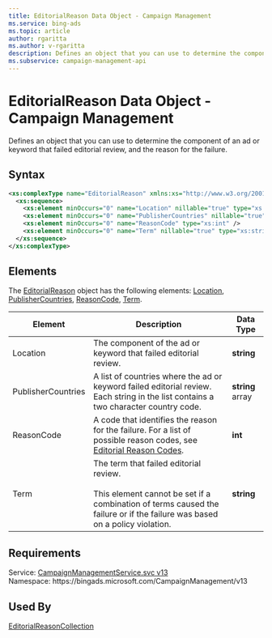 ```yaml
---
title: EditorialReason Data Object - Campaign Management
ms.service: bing-ads
ms.topic: article
author: rgaritta
ms.author: v-rgaritta
description: Defines an object that you can use to determine the component of an ad or keyword that failed editorial review, and the reason for the failure.
ms.subservice: campaign-management-api
---
```

# EditorialReason Data Object - Campaign Management
Defines an object that you can use to determine the component of an ad or keyword that failed editorial review, and the reason for the failure.

## Syntax
```xml
<xs:complexType name="EditorialReason" xmlns:xs="http://www.w3.org/2001/XMLSchema">
  <xs:sequence>
    <xs:element minOccurs="0" name="Location" nillable="true" type="xs:string" />
    <xs:element minOccurs="0" name="PublisherCountries" nillable="true" type="q38:ArrayOfstring" xmlns:q38="http://schemas.microsoft.com/2003/10/Serialization/Arrays" />
    <xs:element minOccurs="0" name="ReasonCode" type="xs:int" />
    <xs:element minOccurs="0" name="Term" nillable="true" type="xs:string" />
  </xs:sequence>
</xs:complexType>
```

## <a name="elements"></a>Elements

The [EditorialReason](editorialreason.md) object has the following elements: [Location](#location), [PublisherCountries](#publishercountries), [ReasonCode](#reasoncode), [Term](#term).

|Element|Description|Data Type|
|-----------|---------------|-------------|
|<a name="location"></a>Location|The component of the ad or keyword that failed editorial review.|**string**|
|<a name="publishercountries"></a>PublisherCountries|A list of countries where the ad or keyword failed editorial review. Each string in the list contains a two character country code.|**string** array|
|<a name="reasoncode"></a>ReasonCode|A code that identifies the reason for the failure. For a list of possible reason codes, see [Editorial Reason Codes](../guides/editorial-failure-reason-codes.md).|**int**|
|<a name="term"></a>Term|The term that failed editorial review.<br/><br/>This element cannot be set if a combination of terms caused the failure or if the failure was based on a policy violation.|**string**|

## Requirements
Service: [CampaignManagementService.svc v13](https://campaign.api.bingads.microsoft.com/Api/Advertiser/CampaignManagement/v13/CampaignManagementService.svc)  
Namespace: https\://bingads.microsoft.com/CampaignManagement/v13  

## Used By
[EditorialReasonCollection](editorialreasoncollection.md)  
